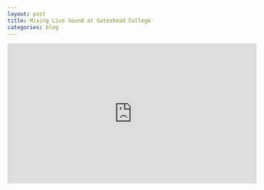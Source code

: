 ```yaml
---
layout: post
title: Mixing Live Sound at Gateshead College
categories: blog
---
```

<iframe width="560" height="315" src="https://www.youtube.com/embed/hr3yWktJNfg?si=rxPbsd\_9r\_pK9M5v" title="YouTube video player" frameborder="0" allow="accelerometer; autoplay; clipboard-write; encrypted-media; gyroscope; picture-in-picture; web-share" referrerpolicy="strict-origin-when-cross-origin" allowfullscreen></iframe>